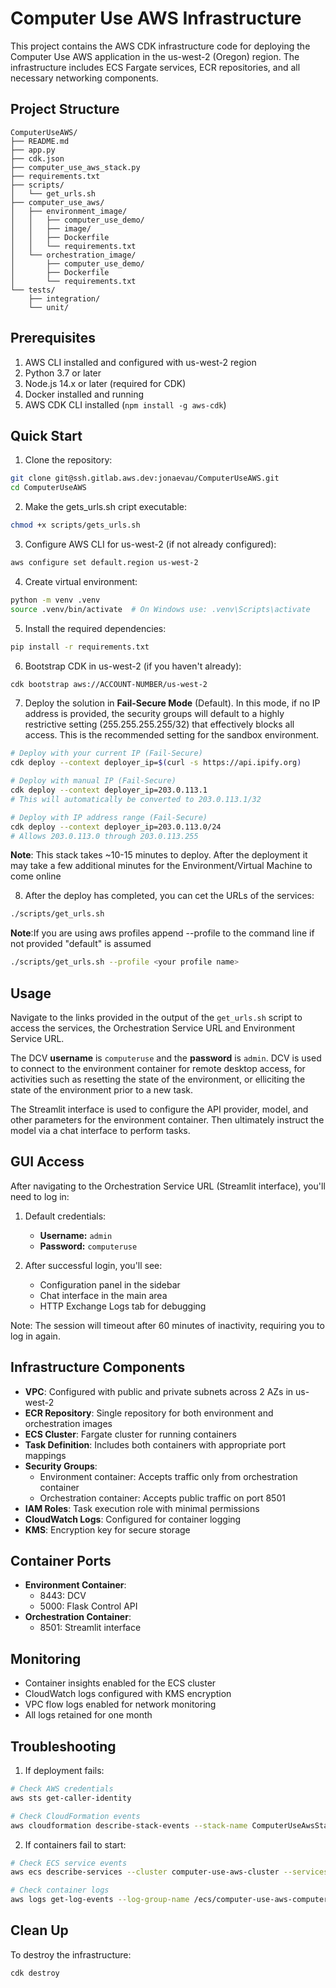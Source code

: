 # Computer Use AWS Infrastructure

This project contains the AWS CDK infrastructure code for deploying the Computer Use AWS application in the us-west-2 (Oregon) region. The infrastructure includes ECS Fargate services, ECR repositories, and all necessary networking components.

## Project Structure

```
ComputerUseAWS/
├── README.md
├── app.py
├── cdk.json
├── computer_use_aws_stack.py
├── requirements.txt
├── scripts/
│   └── get_urls.sh
├── computer_use_aws/
│   ├── environment_image/
│   │   ├── computer_use_demo/
│   │   ├── image/
│   │   ├── Dockerfile
│   │   └── requirements.txt
│   └── orchestration_image/
│       ├── computer_use_demo/
│       ├── Dockerfile
│       └── requirements.txt
└── tests/
    ├── integration/
    └── unit/
```

## Prerequisites

1. AWS CLI installed and configured with us-west-2 region
2. Python 3.7 or later
3. Node.js 14.x or later (required for CDK)
4. Docker installed and running
5. AWS CDK CLI installed (`npm install -g aws-cdk`)

## Quick Start
1. Clone the repository:
```bash
git clone git@ssh.gitlab.aws.dev:jonaevau/ComputerUseAWS.git
cd ComputerUseAWS
```

2. Make the gets_urls.sh cript executable:
```bash
chmod +x scripts/gets_urls.sh
```

3. Configure AWS CLI for us-west-2 (if not already configured):
```bash
aws configure set default.region us-west-2
```

4. Create virtual environment:
```bash
python -m venv .venv
source .venv/bin/activate  # On Windows use: .venv\Scripts\activate
```

5. Install the required dependencies:
```bash
pip install -r requirements.txt
```

6. Bootstrap CDK in us-west-2 (if you haven't already):
```bash
cdk bootstrap aws://ACCOUNT-NUMBER/us-west-2
```

7. Deploy the solution in **Fail-Secure Mode** (Default). In this mode, if no IP address is provided, the security groups will default to a highly restrictive setting (255.255.255.255/32) that effectively blocks all access. This is the recommended setting for the sandbox environment.

```bash
# Deploy with your current IP (Fail-Secure)
cdk deploy --context deployer_ip=$(curl -s https://api.ipify.org)

# Deploy with manual IP (Fail-Secure)
cdk deploy --context deployer_ip=203.0.113.1
# This will automatically be converted to 203.0.113.1/32

# Deploy with IP address range (Fail-Secure)
cdk deploy --context deployer_ip=203.0.113.0/24 
# Allows 203.0.113.0 through 203.0.113.255
```

**Note**: This stack takes ~10-15 minutes to deploy. After the deployment it may take a few additional minutes for the Environment/Virtual Machine to come online

8. After the deploy has completed, you can cet the URLs of the services:
```bash
./scripts/get_urls.sh
```

**Note**:If you are using aws profiles append --profile <profile name> to the command line if not provided "default" is assumed
```bash
./scripts/get_urls.sh --profile <your profile name>
```


## Usage

Navigate to the links provided in the output of the `get_urls.sh` script to access the services, the Orchestration Service URL and Environment Service URL.

The DCV **username** is `computeruse` and the **password** is `admin`. DCV is used to connect to the environment container for remote desktop access, for activities such as resetting the state of the environment, or elliciting the state of the environment prior to a new task.

The Streamlit interface is used to configure the API provider, model, and other parameters for the environment container. Then ultimately instruct the model via a chat interface to perform tasks.

## GUI Access

After navigating to the Orchestration Service URL (Streamlit interface), you'll need to log in:

1. Default credentials:
   - **Username:** `admin`
   - **Password:** `computeruse`

2. After successful login, you'll see:
   - Configuration panel in the sidebar
   - Chat interface in the main area
   - HTTP Exchange Logs tab for debugging

Note: The session will timeout after 60 minutes of inactivity, requiring you to log in again.

## Infrastructure Components

- **VPC**: Configured with public and private subnets across 2 AZs in us-west-2
- **ECR Repository**: Single repository for both environment and orchestration images
- **ECS Cluster**: Fargate cluster for running containers
- **Task Definition**: Includes both containers with appropriate port mappings
- **Security Groups**: 
  - Environment container: Accepts traffic only from orchestration container
  - Orchestration container: Accepts public traffic on port 8501
- **IAM Roles**: Task execution role with minimal permissions
- **CloudWatch Logs**: Configured for container logging
- **KMS**: Encryption key for secure storage

## Container Ports

- **Environment Container**:
  - 8443: DCV
  - 5000: Flask Control API
- **Orchestration Container**:
  - 8501: Streamlit interface

## Monitoring

- Container insights enabled for the ECS cluster
- CloudWatch logs configured with KMS encryption
- VPC flow logs enabled for network monitoring
- All logs retained for one month

## Troubleshooting

1. If deployment fails:
```bash
# Check AWS credentials
aws sts get-caller-identity

# Check CloudFormation events
aws cloudformation describe-stack-events --stack-name ComputerUseAwsStack
```

2. If containers fail to start:
```bash
# Check ECS service events
aws ecs describe-services --cluster computer-use-aws-cluster --services computer-use-aws-service-computeruseawsstack

# Check container logs
aws logs get-log-events --log-group-name /ecs/computer-use-aws-computeruseawsstack
```

## Clean Up

To destroy the infrastructure:
```bash
cdk destroy
```
